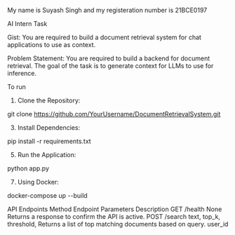My name is Suyash Singh and my registeration number is 21BCE0197

AI Intern Task

Gist: You are required to build a document retrieval system for chat applications to use as context.

Problem Statement: You are required to build a backend for document retrieval. The goal of the task is
to generate context for LLMs to use for inference.

To run
1. Clone the Repository:

git clone https://github.com/YourUsername/DocumentRetrievalSystem.git

3. Install Dependencies:
   
pip install -r requirements.txt

5. Run the Application:
   
python app.py

7. Using Docker:
   
docker-compose up --build

API Endpoints
Method	    Endpoint	               Parameters	                                                     Description
GET	        /health	                   None	                                          Returns a response to confirm the API is active.
POST	      /search          	text, top_k, threshold,                                 Returns a list of top matching documents based on query.
                                      user_id	
